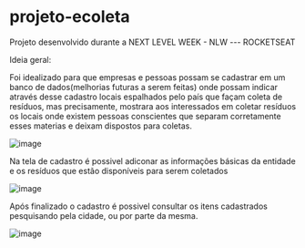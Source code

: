 # projeto-ecoleta

Projeto desenvolvido durante a NEXT LEVEL WEEK - NLW --- ROCKETSEAT

Ideia geral:

Foi idealizado para que empresas e pessoas possam se cadastrar em um banco de dados(melhorias futuras a serem feitas)
onde possam indicar através desse cadastro locais espalhados pelo país que façam coleta de resíduos, mas precisamente, 
mostrara aos interessados em coletar resíduos os locais onde existem pessoas conscientes que separam corretamente esses materias e
deixam dispostos para coletas. 


![image](https://user-images.githubusercontent.com/60331806/83958578-ca664380-a849-11ea-946c-81bb94d7aca5.png)




Na tela de cadastro é possivel adiconar as informações básicas da entidade e os resíduos que estão disponíveis para serem coletados



![image](https://user-images.githubusercontent.com/60331806/83958635-6a23d180-a84a-11ea-9eab-97f7508c4d5f.png)



Após finalizado o cadastro é possivel consultar os itens cadastrados pesquisando pela cidade, ou por parte da mesma. 


![image](https://user-images.githubusercontent.com/60331806/83958664-cd156880-a84a-11ea-827c-8042711a3109.png)



